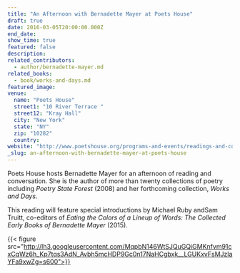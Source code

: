 ```yaml
---
title: "An Afternoon with Bernadette Mayer at Poets House"
draft: true
date: 2016-03-05T20:00:00.000Z
end_date:
show_time: true
featured: false
description:
related_contributors:
  - author/bernadette-mayer.md
related_books:
  - book/works-and-days.md
featured_image: 
venue:
  name: "Poets House"
  street1: "10 River Terrace "
  street12: "Kray Hall"
  city: "New York"
  state: "NY"
  zip: "10282"
  country:
website: "http://www.poetshouse.org/programs-and-events/readings-and-conversations/afternoon-bernadette-mayer"
_slug: an-afternoon-with-bernadette-mayer-at-poets-house
---
```


Poets House hosts Bernadette Mayer for an afternoon of reading and conversation. She is the author of more than twenty collections of poetry including _Poetry State Forest_ (2008) and her forthcoming collection, _Works and Days_.

This reading will feature special introductions by Michael Ruby andSam Truitt, co-editors of _Eating the Colors of a Lineup of Words: The Collected Early Books of Bernadette Mayer_ (2015).

{{< figure src="http://lh3.googleusercontent.com/MqpbN146WtSJQuGQiGMKnfvm91cxCqWz6h_Kp7tqs3AdN_Avbh5mcHDP9Gc0n17NaHCgbxk__LGUKxvFsMJzlaYFa9xwZg=s600">}}
	<!-- Bernadette_Mayer_Player_Card_A.png>}} -->


